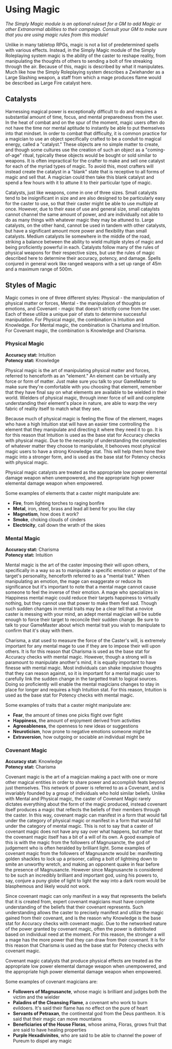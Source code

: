 # Using Magic
<!-- TODO: This is largely good, but when we finish combat changes we should look into this -->

*The Simply Magic module is an optional ruleset for a GM to add Magic or other Extranormal abilities to their campaign. Consult your GM to make sure that you are using magic rules from this module!*

Unlike in many tabletop RPGs, magic is not a list of predetermined spells with various effects. Instead, in the Simply Magic module of the Simply Roleplaying system magic is the ability of the caster to reshape reality, from manipulating the thoughts of others to sending a bolt of fire streaking through the air. Because of this, magic is described by what it manipulates. Much like how the Simply Roleplaying system describes a Zwiehander as a Large Slashing weapon, a staff from which a mage produces flame would be described as Large Fire catalyst here.

## Catalysts
Harnessing magical power is exceptionally difficult to do and requires a substantial amount of time, focus, and mental preparedness from the user. In the heat of combat and on the spur of the moment, magic users often do not have the time nor mental aptitude to instantly be able to put themselves into that mindset. In order to combat that difficulty, it is common practice for a magician to use an object specifically crafted to be a conduit to magical energy, called a "catalyst." These objects are no simple matter to create, and though some cultures use the creation of such an object as a "coming-of-age" ritual, typically these objects would be bought or sold similar to weapons. It is often impractical for the crafter to make and sell one catalyst for each of the myriad types of magic. To avoid this,  most crafters will instead create the catalyst in a "blank" state that is receptive to all forms of magic and sell that. A magician could then take this blank catalyst and spend a few hours with it to attune it to their particular type of magic.

Catalysts, just like weapons, come in one of three sizes. Small catalysts tend to be insignificant in size and are also designed to be particularly easy for the caster to use, so that their caster might be able to use multiple at once. However, due to their ease of use and general size, small cataylsts cannot channel the same amount of power, and are individually not able to do as many things with whatever magic they may be attuned to. Large catalysts, on the other hand, cannot be used in tandem with other catalysts, but have a significant amount more power and flexibility than small catalysts. Medium catalysts lie somewhere in the middle of the road, striking a balance between the ability to wield multiple styles of magic and being proficiently powerful in each. Catalysts follow many of the rules of physical weapons for their respective sizes, but use the rules of magic described here to determine their accuracy, potency, and damage. Spells conjured in general work like ranged weapons with a set up range of 45m and a maximum range of 500m.

## Styles of Magic
Magic comes in one of three different styles: Physical - the manipulation of physical matter or forces, Mental - the manipulation of thoughts or emotions, and Covenant - magic that doesn't strictly come from the user. Each of these utilize a unique pair of stats to determine successful manipulation. For Physical magic, the combination is Intuition and Knowledge. For Mental magic, the combination is Charisma and Intuition. For Covenant magic, the combination is Knowledge and Charisma.

### Physical Magic
**Accuracy stat:** Intuition  
**Potency stat:** Knowledge

Physical magic is the art of manipulating physical matter and forces, referred to henceforth as an "element." An element can be virtually any force or form of matter. Just make sure you talk to your GameMaster to make sure they're comfortable with you choosing that element, remember that they have final say on what elements are available to be wielded in their world. Wielders of physical magic, through inner force of will and complete understanding their element's place in nature, are able to warp the very fabric of reality itself to match what they see.

Because much of physical magic is feeling the flow of the element, mages who have a high Intuition stat will have an easier time controlling the element that they manipulate and directing it where they need it to go. It is for this reason that Intuition is used as the base stat for Accuracy checks with physical magic. Due to the necessity of understanding the complexities of whatever matter they choose to manipulate, it behooves most physical magic users to have a strong Knowledge stat. This will help them hone their magic into a stronger form, and is used as the base stat for Potency checks with physical magic.

Physical magic catalysts are treated as the appropriate low power elemental damage weapon when unempowered, and the appropriate high power elemental damage weapon when empowered.

Some examples of elements that a caster might manipulate are:

* **Fire**, from lighting torches to raging bonfire
* **Metal**, iron, steel, brass and  lead all bend for you like clay
* **Magnetism**, how does it work?
* **Smoke**,  choking clouds of cinders
* **Electricity**, call down the wrath of the skies

### Mental Magic
**Accuracy stat:** Charisma  
**Potency stat:** Intuition

Mental magic is the art of the caster imposing their will upon others, specifically in a way so as to manipulate a specific emotion or aspect of the target's personality, henceforth referred to as a "mental trait." When manipulating an emotion, the mage can exaggerate or reduce its significance but it's important to note that a mental mage cannot cause someone to feel the inverse of their emotion. A mage who specializes in Happiness mental magic could reduce their targets happiness to virtually nothing, but they cannot use that power to make them feel sad. Though such sudden changes in mental traits may be a clear tell that a novice caster is messing with your mind, an adept mental magician will be subtle enough to force their target to reconcile their sudden change. Be sure to talk to your GameMaster about which mental trait you wish to manipulate to confirm that it's okay with them.

Charisma, a stat used to measure the force of the Caster's will, is extremely important for any mental mage to use if they are to impose their will upon others. It is for this reason that Charisma is used as the base stat for Accuracy checks with mental magic. However, though a strong will is paramount to manipulate another's mind, it is equally important to have finesse with mental magic. Most individuals can shake impulsive thoughts that they can reason against, so it is important for a mental magic user to carefully link the sudden change in the targetted trait to logical sources. Doing so proficiently will enable the mental magicians changes to stay in place for longer and requires a high Intuition stat. For this reason, Intuition is used as the base stat for Potency checks with mental magic.

Some examples of traits that a caster might manipulate are:

* **Fear**, the amount of times one picks flight over fight
* **Happiness**, the amount of enjoyment derived from activities
* **Agreeableness**, the openness to new ideas or suggestions
* **Neuroticism**, how prone to negative emotions someone might be
* **Extraversion**, how outgoing or sociable an individual might be

### Covenant Magic
**Accuracy stat:** Knowledge  
**Potency stat:** Charisma

Covenant magic is the art of a magician making a pact with one or more other magical entities in order to share power and accomplish feats beyond just themselves. This network of power is referred to as a Covenant, and is invariably founded by a group of individuals who hold similar beliefs. Unlike with Mental and Physical magic, the caster of Covenant Magic rarely dictates everything about the form of the magic produced, instead covenant itself produces a magic that reflects the beliefs of their members through the caster. In this way, covenant magic can manifest in a form that would fall under the category of physical magic or manifest in a form that would fall under the category of mental magic. This is not to say that a caster of covenant magic does not have any say over what happens, but rather that the covenant magic itself has a bit of a will of its own. A good example of this is with the magic from the followers of Magnusancte, the god of judgement who is often heralded by brilliant light. Some examples of covenant magic from the followers of Magnusancte would be: manifesting golden shackles to lock up a prisoner, calling a bolt of lightning down to smite an unworthy wretch, and making an opponent quake in fear before the presence of Magnusancte. However since Magnusancte is considered to be such an incredibly brilliant and important god, using his powers to, say, conjure a puny globe of light to light the way into a dark room would be blasphemous and likely would not work.

Since covenant magic can only manifest in a way that represents the beliefs that it is created from, expert covenant magicians must have complete understanding of the beliefs that their covenant represents. Such understanding allows the caster to precisely manifest and utilize the magic gained from their covenant, and is the reason why Knowledge is the base stat for Accuracy checks with covenant magic. Due to the networked nature of the power granted by covenant magic, often the power is distributed based on individual need at the moment. For this reason, the stronger a will a mage has the more power that they can draw from their covenant. It is for this reason that Charisma is used as the base stat for Potency checks with covenant magic.

Covenant magic catalysts that produce physical effects are treated as the appropriate low power elemental damage weapon when unempowered, and the appropriate high power elemental damage weapon when empowered.

Some examples of covenant magicians are:

* **Followers of Magnusancte**, whose magic is brilliant and judges both the victim and the wielder
* **Paladins of the Cleansing Flame**, a covenant who work to burn evildoers. It's said their flame has no effect on the pure of heart
* **Servants of Petraxan**, the continental god from the Deus pantheon. It is said that their magic can move mountains
* **Beneficiaries of the House Floras**, whose anima, Floras, grows fruit that are said to have healing properties
* **Purple Hexadivinites**, who are said to be able to channel the power of Pureum to dispel any magic
